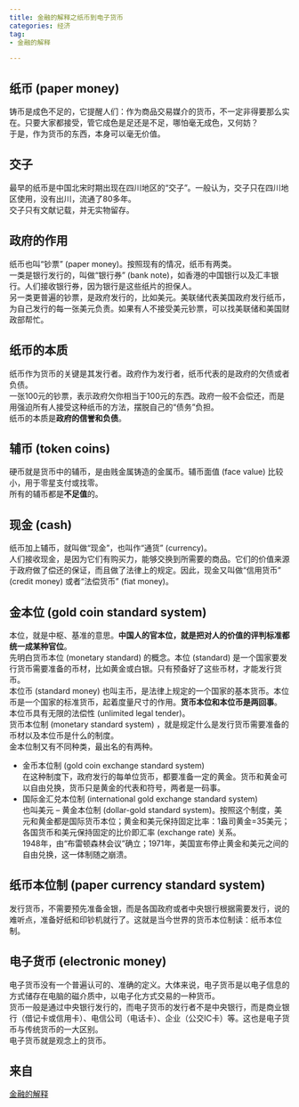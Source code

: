 ```yaml
---
title: 金融的解释之纸币到电子货币   
categories: 经济  
tag:    
- 金融的解释  

---
```

  

## 纸币 (paper money)  
铸币是成色不足的，它提醒人们：作为商品交易媒介的货币，不一定非得要那么实在。只要大家都接受，管它成色是足还是不足，哪怕毫无成色，又何妨？  
于是，作为货币的东西，本身可以毫无价值。  
## 交子  
最早的纸币是中国北宋时期出现在四川地区的“交子”。一般认为，交子只在四川地区使用，没有出川，流通了80多年。  
交子只有文献记载，并无实物留存。  
## 政府的作用  
纸币也叫“钞票” (paper money)。按照现有的情况，纸币有两类。  
一类是银行发行的，叫做“银行券” (bank note)，如香港的中国银行以及汇丰银行。人们接收银行券，因为银行是这些纸片的担保人。  
另一类更普遍的钞票，是政府发行的，比如美元。美联储代表美国政府发行纸币，为自己发行的每一张美元负责。如果有人不接受美元钞票，可以找美联储和美国财政部帮忙。  
## 纸币的本质  
纸币作为货币的关键是其发行者。政府作为发行者，纸币代表的是政府的欠债或者负债。  
一张100元的钞票，表示政府欠你相当于100元的东西。政府一般不会偿还，而是用强迫所有人接受这种纸币的方法，摆脱自己的“债务”负担。  
纸币的本质是**政府的信誉和负债**。  
## 辅币 (token coins)  
硬币就是货币中的辅币，是由贱金属铸造的金属币。辅币面值 (face value) 比较小，用于零星支付或找零。  
所有的辅币都是**不足值**的。  
## 现金 (cash)  
纸币加上辅币，就叫做“现金”，也叫作“通货” (currency)。  
人们接收现金，是因为它们有购买力，能够交换到所需要的商品。它们的价值来源于政府做了偿还的保证，而且做了法律上的规定。因此，现金又叫做“信用货币” (credit money) 或者“法偿货币” (fiat money)。  
## 金本位 (gold coin standard system)  
本位，就是中枢、基准的意思。**中国人的官本位，就是把对人的价值的评判标准都统一成某种官位**。  
先明白货币本位 (monetary standard) 的概念。本位 (standard) 是一个国家要发行货币需要准备的币材，比如黄金或白银。只有预备好了这些币材，才能发行货币。  
本位币 (standard money) 也叫主币，是法律上规定的一个国家的基本货币。本位币是一个国家的标准货币，起着度量尺寸的作用。**货币本位和本位币是两回事**。  
本位币具有无限的法偿性 (unlimited legal tender)。  
货币本位制 (monetary standard system) ，就是规定什么是发行货币需要准备的币材以及本位币是什么的制度。  
金本位制又有不同种类，最出名的有两种。   

- 金币本位制 (gold coin exchange standard system)  
    在这种制度下，政府发行的每单位货币，都要准备一定的黄金。货币和黄金可以自由兑换，货币只是黄金的代表和符号，两者是一码事。  
- 国际金汇兑本位制 (international gold exchange standard system)  
    也叫美元 – 黄金本位制 (dollar-gold standard system)。按照这个制度，美元和黄金都是国际货币本位；黄金和美元保持固定比率：1盎司黄金=35美元；各国货币和美元保持固定的比价即汇率 (exchange rate) 关系。  
    1948年，由“布雷顿森林会议”确立；1971年，美国宣布停止黄金和美元之间的自由兑换，这一体制随之崩溃。  

## 纸币本位制 (paper currency standard system)  
发行货币，不需要预先准备金银，而是各国政府或者中央银行根据需要发行，说的难听点，准备好纸和印钞机就行了。这就是当今世界的货币本位制读：纸币本位制。  
## 电子货币 (electronic money)  
电子货币没有一个普遍认可的、准确的定义。大体来说，电子货币是以电子信息的方式储存在电脑的磁介质中，以电子化方式交易的一种货币。  
货币一般是通过中央银行发行的，而电子货币的发行者不是中央银行，而是商业银行（借记卡或信用卡）、电信公司（电话卡）、企业（公交IC卡）等。这也是电子货币与传统货币的一大区别。  
  电子货币就是观念上的货币。
## 来自
[金融的解释](https://book.douban.com/subject/26032227/)

